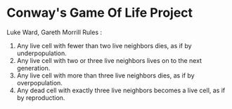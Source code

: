 # Conway's Game Of Life Project
Luke Ward,      Gareth Morrill
Rules :
1) Any live cell with fewer than two live neighbors dies, as if by underpopulation.
2) Any live cell with two or three live neighbors lives on to the next generation.
3) Any live cell with more than three live neighbors dies, as if by overpopulation.
4) Any dead cell with exactly three live neighbors becomes a live cell, as if by reproduction.
